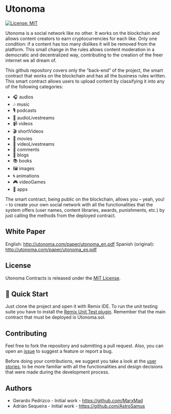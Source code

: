 # Utonoma

[![License: MIT](https://img.shields.io/badge/License-MIT-yellow.svg)](https://opensource.org/licenses/MIT)

Utonoma is a social network like no other. It works on the blockchain and allows content creators to earn cryptocurrencies for each like. Only one condition: if a content has too many dislikes it will be removed from the platform. This small change in the rules allows content moderation in a democratic and decentralized way, contributing to the creation of the freer internet we all dream of.

This github repository covers only the “back-end” of the project, the smart contract that works on the blockchain and has all the business rules written. This smart contract allows users to upload content by classifying it into any of the following categories:
<ul>
  <li>🎧 audios</li>
  <li>🎶 music</li>
  <li>🎙️ podcasts</li>
  <li>🎤 audioLivestreams</li>
  <li>📹 videos</li>
  <li>🎬 shortVideos</li>
  <li>🎥 movies</li>  
  <li>📡 videoLivestreams</li>
  <li>💬 comments</li>
  <li>📝 blogs</li>
  <li>📚 books</li>  
  <li>🖼️ images</li>
  <li>🌀 animations</li>
  <li>🎮 videoGames</li>
  <li>📱 apps</li>
</ul>

The smart contract, being public on the blockchain, allows you – yeah, you! – to create your own social network with all the functionalities that the system offers (user names, content libraries, awards, punishments, etc.) by just calling the methods from the deployed contract.

## White Paper
English: http://utonoma.com/paper/utonoma_en.pdf
Spanish (original): http://utonoma.com/paper/utonoma_es.pdf 

## License
Utonoma Contracts is released under the [MIT License](https://github.com/OpenZeppelin/openzeppelin-contracts/blob/master/LICENSE).

## 🚀 Quick Start

Just clone the project and open it with Remix IDE. To run the unit testing suite you have to install the [Remix Unit Test plugin](https://remix-ide.readthedocs.io/en/latest/unittesting.html).
Remember that the main contract that must be deployed is Utonoma.sol.

## Contributing

Feel free to fork the repository and submitting a pull request. Also, you can open an [issue](https://github.com/AstroSamus/utonoma/issues) to suggest a feature or report a bug.

Before doing your contributions, we suggest you take a look at the [user stories](https://github.com/users/AstroSamus/projects/2), to be more familiar with all the functionalities and design decisions that were made during the development process.

## Authors

* Gerardo Pedrizco - Initial work - https://github.com/MarxMad
* Adrián Sequeira - Initial work - https://github.com/AstroSamus
